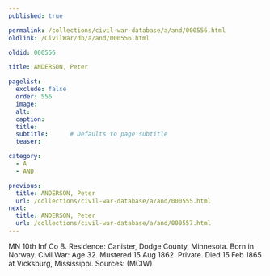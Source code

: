 ```yaml
---
published: true

permalink: /collections/civil-war-database/a/and/000556.html
oldlink: /CivilWar/db/a/and/000556.html

oldid: 000556

title: ANDERSON, Peter

pagelist:
  exclude: false
  order: 556
  image: 
  alt:
  caption:
  title:
  subtitle:      # Defaults to page subtitle
  teaser:

category: 
  - A 
  - AND

previous:
  title: ANDERSON, Peter
  url: /collections/civil-war-database/a/and/000555.html  
next:
  title: ANDERSON, Peter
  url: /collections/civil-war-database/a/and/000557.html   
---
```

MN 10th Inf Co B. Residence: Canister, Dodge County, Minnesota. Born in Norway. Civil War: Age 32. Mustered 15 Aug 1862. Private. Died 15 Feb 1865 at Vicksburg, Mississippi. Sources: (MCIW)